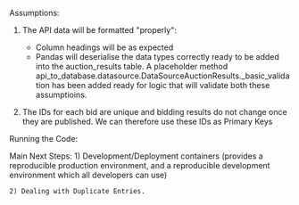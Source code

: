 Assumptions:

1) The API data will be formatted "properly":
    - Column headings will be as expected
    - Pandas will deserialise the data types correctly ready to be added into the auction_results table. 
A placeholder method api_to_database.datasource.DataSourceAuctionResults._basic_validation has been added ready for logic that will validate both these assumptioins.

2) The IDs for each bid are unique and bidding results do not change once they are published. We can therefore use these IDs as Primary Keys


Running the Code:






Main Next Steps:
    1) Development/Deployment containers (provides a reproducible production environment, and a reproducible development environment which all developers can use)

    2) Dealing with Duplicate Entries.